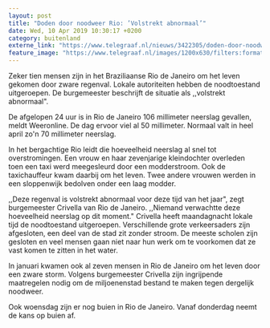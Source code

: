```yaml
---
layout: post
title: "Doden door noodweer Rio: ’Volstrekt abnormaal’"
date: Wed, 10 Apr 2019 10:30:17 +0200
category: buitenland
externe_link: "https://www.telegraaf.nl/nieuws/3422305/doden-door-noodweer-rio-volstrekt-abnormaal"
feature_image: "https://www.telegraaf.nl/images/1200x630/filters:format(jpeg):quality(80)/cdn-kiosk-api.telegraaf.nl/4cb9e6a4-5b6e-11e9-ba01-0255c322e81b.jpg"
---
```


<p class="intro">Zeker tien mensen zijn in het Braziliaanse Rio de Janeiro om het leven gekomen door zware regenval. Lokale autoriteiten hebben de noodtoestand uitgeroepen. De burgemeester beschrijft de situatie als ,,volstrekt abnormaal".</p> <p>De afgelopen 24 uur is in Rio de Janeiro 106 millimeter neerslag gevallen, meldt Weeronline. De dag ervoor viel al 50 millimeter. Normaal valt in heel april zo'n 70 millimeter neerslag.</p><p>In het bergachtige Rio leidt die hoeveelheid neerslag al snel tot overstromingen. Een vrouw en haar zevenjarige kleindochter overleden toen een taxi werd meegesleurd door een modderstroom. Ook de taxichauffeur kwam daarbij om het leven. Twee andere vrouwen werden in een sloppenwijk bedolven onder een laag modder.</p><p>,,Deze regenval is volstrekt abnormaal voor deze tijd van het jaar", zegt burgemeester Crivella van Rio de Janeiro. ,,Niemand verwachtte deze hoeveelheid neerslag op dit moment." Crivella heeft maandagnacht lokale tijd de noodtoestand uitgeroepen. Verschillende grote verkeersaders zijn afgesloten, een deel van de stad zit zonder stroom. De meeste scholen zijn gesloten en veel mensen gaan niet naar hun werk om te voorkomen dat ze vast komen te zitten in het water.</p><p>In januari kwamen ook al zeven mensen in Rio de Janeiro om het leven door een zware storm. Volgens burgemeester Crivella zijn ingrijpende maatregelen nodig om de miljoenenstad bestand te maken tegen dergelijk noodweer.</p><p>Ook woensdag zijn er nog buien in Rio de Janeiro. Vanaf donderdag neemt de kans op buien af.</p>
